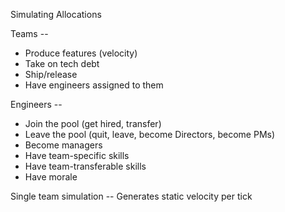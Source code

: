Simulating Allocations

Teams --
- Produce features (velocity)
- Take on tech debt
- Ship/release
- Have engineers assigned to them

Engineers --
- Join the pool (get hired, transfer)
- Leave the pool (quit, leave, become Directors, become PMs)
- Become managers
- Have team-specific skills
- Have team-transferable skills
- Have morale

Single team simulation --
Generates static velocity per tick